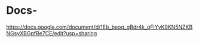 # Docs-
https://docs.google.com/document/d/1Eb_beoq_gBdr4k_qFlYyK9KN5NZKBNGsyXBGpfBe7CE/edit?usp=sharing
